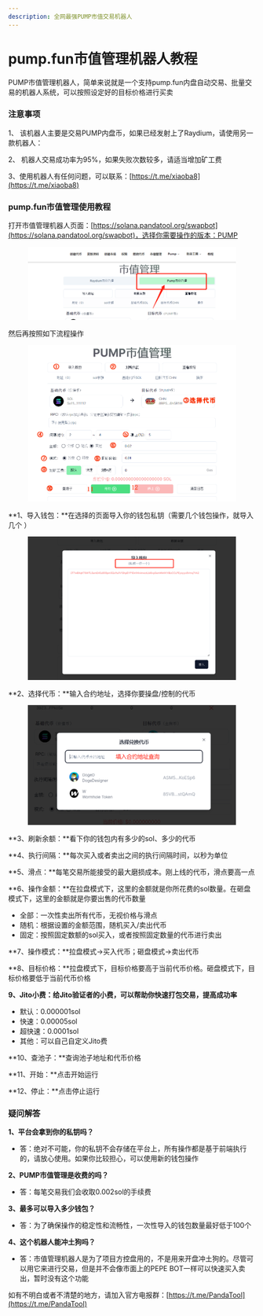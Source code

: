 ```yaml
---
description: 全网最强PUMP市值交易机器人
---
```


# pump.fun市值管理机器人教程

PUMP市值管理机器人，简单来说就是一个支持pump.fun内盘自动交易、批量交易的机器人系统，可以按照设定好的目标价格进行买卖

### 注意事项

1、 该机器人主要是交易PUMP内盘币，如果已经发射上了Raydium，请使用另一款机器人：

2、 机器人交易成功率为95%，如果失败次数较多，请适当增加矿工费

3、使用机器人有任何问题，可以联系：[https://t.me/xiaoba8](https://t.me/xiaoba8)

### pump.fun市值管理使用教程

打开市值管理机器人页面：[https://solana.pandatool.org/swapbot](https://solana.pandatool.org/swapbot)，选择你需要操作的版本：PUMP

<figure><img src="../.gitbook/assets/PUMP市值管理.png" alt=""><figcaption></figcaption></figure>

然后再按照如下流程操作

<figure><img src="../.gitbook/assets/PUMP市值管理 (1).png" alt=""><figcaption></figcaption></figure>

**1、导入钱包：**在选择的页面导入你的钱包私钥（需要几个钱包操作，就导入几个 ）

<figure><img src="../.gitbook/assets/导入钱包.png" alt=""><figcaption></figcaption></figure>

**2、选择代币：**输入合约地址，选择你要操盘/控制的代币

<figure><img src="../.gitbook/assets/查询代币.png" alt=""><figcaption></figcaption></figure>

**3、刷新余额：**看下你的钱包内有多少的sol、多少的代币

**4、执行间隔：**每次买入或者卖出之间的执行间隔时间，以秒为单位

**5、滑点：**每笔交易所能接受的最大磨损成本。刚上线的代币，滑点要高一点

**6、操作金额：**在拉盘模式下，这里的金额就是你所花费的sol数量。在砸盘模式下，这里的金额就是你要出售的代币数量

* 全部：一次性卖出所有代币，无视价格与滑点
* 随机：根据设置的金额范围，随机买入/卖出代币
* 固定：按照固定数额的sol买入，或者按照固定数量的代币进行卖出

**7、操作模式：**拉盘模式→买入代币；砸盘模式→卖出代币

**8、目标价格：**拉盘模式下，目标价格要高于当前代币价格。砸盘模式下，目标价格要低于当前代币价格

**9、Jito小费：给Jito验证者的小费，可以帮助你快速打包交易，提高成功率**

* 默认：0.000001sol
* 快速：0.00005sol
* 超快速：0.0001sol
* 其他：可以自己自定义Jito费

**10、查池子：**查询池子地址和代币价格

**11、开始：**点击开始运行

**12、停止：**点击停止运行

### 疑问解答

**1、平台会拿到你的私钥吗？**&#x20;

* 答：绝对不可能，你的私钥不会存储在平台上，所有操作都是基于前端执行的，请放心使用。如果你比较担心，可以使用新的钱包操作

**2、PUMP市值管理是收费的吗？**

* 答：每笔交易我们会收取0.002sol的手续费

**3、最多可以导入多少钱包？**

* 答：为了确保操作的稳定性和流畅性，一次性导入的钱包数量最好低于100个

**4、这个机器人能冲土狗吗？**

* 答：市值管理机器人是为了项目方控盘用的，不是用来开盘冲土狗的。尽管可以用它来进行交易，但是并不会像市面上的PEPE BOT一样可以快速买入卖出，暂时没有这个功能

如有不明白或者不清楚的地方，请加入官方电报群：[https://t.me/PandaTool](https://t.me/PandaTool)

